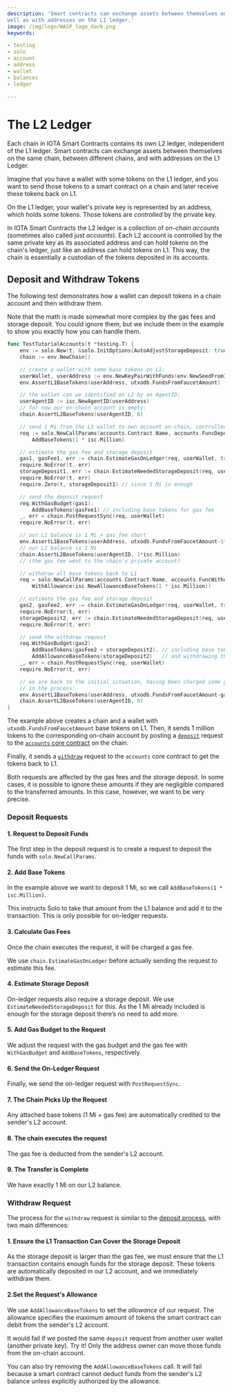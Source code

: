```yaml
---
description: 'Smart contracts can exchange assets between themselves on the same chain and between different chains, as
well as with addresses on the L1 ledger.'
image: /img/logo/WASP_logo_dark.png
keywords:

- testing
- solo
- account
- address
- wallet
- balances
- ledger

---
```


# The L2 Ledger

Each chain in IOTA Smart Contracts contains its own L2 ledger, independent of the L1 ledger.
Smart contracts can exchange assets between themselves on the same chain, between different chains, and with addresses
on the L1 Ledger.

Imagine that you have a wallet with some tokens on the L1 ledger, and you want to send those tokens to a smart contract
on a chain and later receive these tokens back on L1.

On the L1 ledger, your wallet's private key is represented by an address, which holds some tokens.
Those tokens are _controlled_ by the private key.

In IOTA Smart Contracts the L2 ledger is a collection of _on-chain accounts_ (sometimes also called just _accounts_).
Each L2 account is controlled by the same private key as its associated address and can hold tokens on the chain's
ledger, just like an address can hold tokens on L1.
This way, the chain is essentially a custodian of the tokens deposited in its accounts.

## Deposit and Withdraw Tokens

The following test demonstrates how a wallet can deposit tokens in a chain
account and then withdraw them.

Note that the math is made somewhat more complex by the gas fees and storage deposit.
You could ignore them, but we include them in the example to show you exactly how you can handle them.

```go
func TestTutorialAccounts(t *testing.T) {
	env := solo.New(t, &solo.InitOptions{AutoAdjustStorageDeposit: true})
	chain := env.NewChain()

	// create a wallet with some base tokens on L1:
	userWallet, userAddress := env.NewKeyPairWithFunds(env.NewSeedFromIndex(0))
	env.AssertL1BaseTokens(userAddress, utxodb.FundsFromFaucetAmount)

	// the wallet can we identified on L2 by an AgentID:
	userAgentID := isc.NewAgentID(userAddress)
	// for now our on-chain account is empty:
	chain.AssertL2BaseTokens(userAgentID, 0)

	// send 1 Mi from the L1 wallet to own account on-chain, controlled by the same wallet
	req := solo.NewCallParams(accounts.Contract.Name, accounts.FuncDeposit.Name).
		AddBaseTokens(1 * isc.Million)

	// estimate the gas fee and storage deposit
	gas1, gasFee1, err := chain.EstimateGasOnLedger(req, userWallet, true)
	require.NoError(t, err)
	storageDeposit1, err := chain.EstimateNeededStorageDeposit(req, userWallet)
	require.NoError(t, err)
	require.Zero(t, storageDeposit1) // since 1 Mi is enough

	// send the deposit request
	req.WithGasBudget(gas1).
		AddBaseTokens(gasFee1) // including base tokens for gas fee
	_, err = chain.PostRequestSync(req, userWallet)
	require.NoError(t, err)

	// our L1 balance is 1 Mi + gas fee short
	env.AssertL1BaseTokens(userAddress, utxodb.FundsFromFaucetAmount-1*isc.Million-gasFee1)
	// our L2 balance is 1 Mi
	chain.AssertL2BaseTokens(userAgentID, 1*isc.Million)
	// (the gas fee went to the chain's private account)

	// withdraw all base tokens back to L1
	req = solo.NewCallParams(accounts.Contract.Name, accounts.FuncWithdraw.Name).
		WithAllowance(isc.NewAllowanceBaseTokens(1 * isc.Million))

	// estimate the gas fee and storage deposit
	gas2, gasFee2, err := chain.EstimateGasOnLedger(req, userWallet, true)
	require.NoError(t, err)
	storageDeposit2, err := chain.EstimateNeededStorageDeposit(req, userWallet)
	require.NoError(t, err)

	// send the withdraw request
	req.WithGasBudget(gas2).
		AddBaseTokens(gasFee2 + storageDeposit2). // including base tokens for gas fee and storage
		AddAllowanceBaseTokens(storageDeposit2)   // and withdrawing the storage as well
	_, err = chain.PostRequestSync(req, userWallet)
	require.NoError(t, err)

	// we are back to the initial situation, having been charged some gas fees
	// in the process:
	env.AssertL1BaseTokens(userAddress, utxodb.FundsFromFaucetAmount-gasFee1-gasFee2)
	chain.AssertL2BaseTokens(userAgentID, 0)
}
```

The example above creates a chain and a wallet with `utxodb.FundsFromFaucetAmount` base tokens on L1.
Then, it sends 1 million tokens to the corresponding on-chain account by posting a
[`deposit`](../core_concepts/core_contracts/accounts.md#deposit) request to the
[`accounts` core contract](../core_concepts/core_contracts/accounts.md) on the chain.

Finally, it sends a [`withdraw`](../core_concepts/core_contracts/accounts.md#withdraw) request to the `accounts` core
contract to get the tokens back to L1.

Both requests are affected by the gas fees and the storage deposit.
In some cases, it is possible to ignore these amounts if they are negligible compared to the transferred amounts.
In this case, however, we want to be very precise.

### Deposit Requests

#### 1. Request to Deposit Funds

The first step in the deposit request is to create a request to deposit the funds with `solo.NewCallParams`.

#### 2. Add Base Tokens

In the example above we want to deposit 1 Mi, so we call `AddBaseTokens(1 * isc.Million)`.

This instructs Solo to take that amount from the L1 balance and add it to the transaction. This is only possible for
on-ledger requests.

#### 3. Calculate Gas Fees

Once the chain executes the request, it will be charged a gas fee.

We use `chain.EstimateGasOnLedger` before actually sending the request to estimate this fee.

#### 4. Estimate Storage Deposit

On-ledger requests also require a storage deposit. We use `EstimateNeededStorageDeposit` for this. As the 1 Mi already
included is enough for the storage deposit there’s no need to add more.

#### 5. Add Gas Budget to the Request

We adjust the request with the gas budget and the gas fee with `WithGasBudget` and `AddBaseTokens`, respectively.

#### 6. Send the On-Ledger Request

Finally, we send the on-ledger request with `PostRequestSync`.

#### 7. The Chain Picks Up the Request

Any attached base tokens (1 Mi + gas fee) are automatically credited to the sender's L2 account.

#### 8. The chain executes the request

The gas fee is deducted from the sender's L2 account.

#### 9. The Transfer is Complete

We have exactly 1 Mi on our L2 balance.

### Withdraw Request

The process for the `withdraw` request is similar to the [deposit process](#deposit-requests), with two main
differences:

#### 1. Ensure the L1 Transaction Can Cover the Storage Deposit

As the storage deposit is larger than the gas fee, we must ensure that the L1 transaction contains enough funds for the
storage deposit. These tokens are automatically deposited in our L2 account, and we immediately withdraw them.

#### 2.Set the Request's Allowance

We use `AddAllowanceBaseTokens` to set the _allowance_ of our request. The allowance specifies the maximum amount of
tokens the smart contract can debit from the sender's L2 account.

It would fail if we posted the same `deposit` request from another user wallet (another private key).
Try it! Only the address owner can move those funds from the on-chain account.

You can also try removing the `AddAllowanceBaseTokens` call. It will fail because a smart contract cannot deduct funds from the
sender's L2 balance unless explicitly authorized by the allowance.



